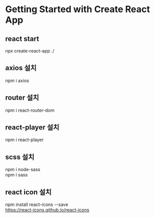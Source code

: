 # Getting Started with Create React App

## react start
npx create-react-app ./

## axios 설치
npm i axios

## router 설치
npm i react-router-dom

## react-player 설치
npm i react-player

## scss 설치
npm i node-sass   
npm i sass
<!-- 버전 충돌시 -->

## react icon 설치
npm install react-icons --save   
https://react-icons.github.io/react-icons